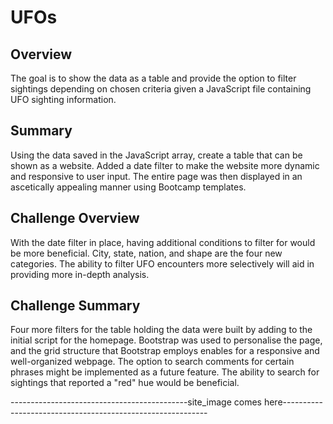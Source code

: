 # UFOs

## Overview
The goal is to show the data as a table and provide the option to filter sightings depending on chosen criteria given a JavaScript file containing UFO sighting information. 


## Summary
Using the data saved in the JavaScript array, create a table that can be shown as a website. Added a date filter to make the website more dynamic and responsive to user input. The entire page was then displayed in an ascetically appealing manner using Bootcamp templates.

## Challenge Overview
With the date filter in place, having additional conditions to filter for would be more beneficial. City, state, nation, and shape are the four new categories. The ability to filter UFO encounters more selectively will aid in providing more in-depth analysis.

## Challenge Summary
Four more filters for the table holding the data were built by adding to the initial script for the homepage. Bootstrap was used to personalise the page, and the grid structure that Bootstrap employs enables for a responsive and well-organized webpage. The option to search comments for certain phrases might be implemented as a future feature. The ability to search for sightings that reported a "red" hue would be beneficial. 

--------------------------------------------site_image comes here-----------------------------------------------------------